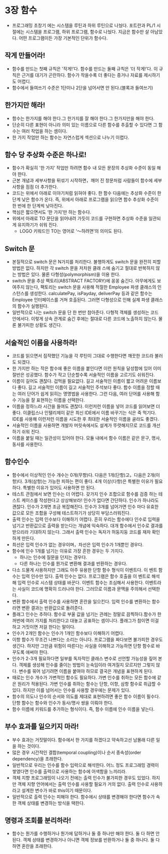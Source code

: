 # 3장 함수

- 프로그래밍 초창기 에는 시스템을 루틴과 하위 루틴으로 나눴다. 포트란과 PL/1 시절에는 시스템을 프로그램, 하위 프로그램, 함수로 나눴다. 지금은 함수만 살 아남았다. 어떤 프로그램이든 가장 기본적인 단위가 함수다.

## 작게 만들어라!

- 함수를 만드는 첫째 규칙은 '작게!’다. 함수를 만드는 둘째 규칙은 ‘더 작게!’다. 이 규칙은 근거를 대기가 곤란하다. 함수가 작을수록 더 좋다는 증거나 자료를 제시하기도 어렵디.
- 함수에서 들여쓰기 수준은 1단이나 2단을 넘어서면 안 된다.(블록과 들여쓰기)

## 한가지만 해라!

- 함수는 한가지를 해야 한다.그 한가지를 잘 해야 한다.그 한가지만을 해야 한다.
- 단순히 다른 표현이 아니라 의미 있는 이름으로 다른 함수를 추출할 수 있다면 그 함수는 여러 작업을 하는 셈이다.
- 한 가지 작업만 하는 함수는 자연스럽게 섹션으로 나누기 이렵다.

## 함수 당 추상화 수준은 하나로!

- 함수가 확실히 '한 가지’ 작업만 하려면 함수 내 모든 문장의 추상화 수준이 동일 해야 한다.
- 근본 개념과 세부사항을 뒤섞기 시작하면，깨어 진 창문처럼 사람들이 함수에 세부사항을 점점 더 추가한다.
- 코드는 위에서 아래로 이야기처럼 읽혀야 좋다. 한 함수 다음에는 추상화 수준이 한 단계 낮은 함수가 온다. 즉, 위에서 아래로 프로그램을 읽으면 함수 추상화 수준이 한 번에 한 단계씩 낮아진다.
- 핵심은 짧으면서도 ‘한 가지’만 하는 함수다.
- 위에서 아래로 TO 문단을 읽어내려 가듯이 코드를 구현하면 추상화 수준을 일관되게 유지하기가 쉬워 진다.
  - LOGO 키워드인 TO는 영어로 ‘〜하려면’의 의미도 된다.

## Switch 문

- 본질적으로 switch 문은 N가지를 처리한다. 불행하게도 switch 문을 완전히 피할 방법은 없다. 하지만 각 switch 문을 저차원 클래 스에 숨기고 절대로 반복하지 않는 방법은 있다. 물론 다형성(polymorphism)을 이용 한다.
- switch 문을 추상 팩토리(ABSTRACT FACTORY)에 꽁꽁 숨긴다. 아무에게도 보여주지 않는다, 팩토리는
  switch 문을 사용해 적절한 Employee 파생 클래스의 인스턴스를 생성한다. calculatePay, isPayday, deliverPay 등과 같은 함수는 Employee 인터페이스를 거쳐 호출된다. 그러면 다형성으로 인해 실제 파생 클래스의 함수가 실행된다.
- 일반적으로 나는 switch 문을 단 한 번만 참아준다. 다형적 객체를 생성하는 코드 안에서다. 이렇게 상속 관계로 숨긴 후에는 절대로 다른 코드에 노출하지 않는다. 물론 불가피한 상황도 생긴다.

## 서술적인 이름을 사용하라!

- 코드를 읽으면서 짐작했던 기능을 각 루틴이 그대로 수행한다면 깨끗한 코드라 불러도 되겠다.
- 한 가지만 하는 작은 함수에 좋은 이름을 붙인다면 이런 원칙을 달성함에 있어 이미 절반은 성공했다. 함수가 작고 단순할수록 서술적인 이름을 고르기도 쉬워진다.
- 이름이 길어도 괜찮다. 겁먹을 필요없다. 길고 서술적인 이름이 짧고 어려운 이름보다 좋다. 길고 서술적인 이름이 길고 서술적인 주석보다 좋다. 함수 이름을 정할 때는 여러 단어가 쉽게 읽히는 명명법을 사용한다. 그런 다음, 여러 단어를 사용해 함수 기능을 잘 표현하는 이름을 선택한다.
- 이름을 정하느라 시간을 들여도 괜찮다. 이런저런 이름을 넣어 코드를 읽어보면 더 좋다. 이클립스나 인텔리제이 같은 최신 IDE에서 이름 바꾸기는 식은 죽 먹기다. IDE를 사용해 이런저런 이름을 시도한 후 최대한 서술적인 이름을 골라도 좋겠다.
- 서술적인 이름을 사용하면 개발자 머릿속에서도 설계가 뚜렷해지므로 코드를 개선하기 쉬워 진다.
- 이름을 붙일 때는 일관성이 있어야 한다. 모듈 내에서 함수 이름은 같은 문구, 명사, 동사를 사용한다.

## 함수인수

- 함수에서 이상적인 인수 개수는 0개(무항)다. 다음은 1개(단항)고，다음은 2개(이항)다. 3개(삼항)는 가능한 피하는 편이 좋다. 4개 이상(다항)은 특별한 이유가 필요하다. 특별한 이유가 있어도 사용하면 안 된다.
- 테스트 관점에서 보면 인수는 더 어렵다. 갖가지 인수 조합으로 함수를 검증 하는 테스트 케이스를 작성한다고 상상해보라! 인수가 없다면 간단하다. 인수가 하나라도 괜찮다. 인수가 2개면 조금 복잡해진다. 인수가 3개를 넘어가면 인수 마다 유효한 값으로 모든 조합을 구성해 테스트하기가 상당히 부담스러워진다.
- 출력 인수는 입력 인수보다 이해하기 어렵다. 흔히 우리는 함수에다 인수로 입력을 넘기고 반환값으로 출력을 받는다는 개념에 익숙하다. 대개 함수에서 인수로 결과를 받으리라 기대하지 않는다. 그래서 출력 인수는 독자가 허둥지둥 코드를 재차 확인하게 만든다.
- 최선은 입력 인수가 없는 경우이며，차선은 입력 인수가 1개뿐인 경우다.
- 함수에 인수 1개를 넘기는 이유로 가장 흔한 경우는 두 가지다.
  - 하나는 인수에 질문을 던지는 경우다.
  - 다른 하나는 인수를 뭔가로 변환해 결과를 반환하는 경우다.
- 다소 드물게 사용하지만 그래도 아주 유용한 단항 함수 형식이 이벤트다. 이 벤트 함수는 입력 인수만 있다. 출력 인수는 없다. 프로그램은 함수 호출을 이 벤트로 해석해 입력 인수로 시스템 상태를 바꾼다. 이벤트 함수는 조심해서 사용한다. 이벤트라는 사실이 코드에 명확히 드러나야 한다. 그러므로 이름과 문맥을 주의해서 선택한다.
- 변환 함수에서 출력 인수를 사용하면 혼란을 일으킨다. 입력 인수를 변환하는 함수라면 변환 결과는 반환값으로 돌려준다.
- 플래그 인수는 추하다. 함수로 부울 값을 넘기는 관례는 정말로 끔찍하다.함수가 한꺼번에 여러 가지를 처리한다고 대놓고 공표하는 셈이니다. 플래그가 참이면 이걸 하고 거짓이면 저걸 한다는 말이다.
- 인수가 2개인 함수는 인수가 1개인 함수보다 이해하기 어렵다.
- 이항 함수가 무조건 나쁘다는 소리는 아니다. 프로그램을 짜다보면 불가피한 경우도 생긴다. 하지만 그만큼 위험이 따른다는 사실을 이해하고 가능하면 단항 함수로 바꾸도록 애써야 한다.
- 인수가 2-3개 필요하다면 일부를 독자적인 클래스 변수로 선언할 가능성을 짚어 본다. 객체를 생성해 인수를 줄이는 방법이 눈속임이라 여겨질지 모르지만 그렇지 않다. 변수를 묶어 넘기려면 이름을 붙여야 하므로 결국은 개념을 표현하게 된다.
- 때로는 인수 개수가 가변적인 함수도 필요하다. 가변 인수를 취하는 모든 함수에 같은 원리가 적용된다. 가변 인수를 취하는 함수는 단항, 이항, 삼항 함수로 취급할 수 있다. 하지만 이를 넘어서는 인수를 사용할 경우에는 문제가 있다.
- 함수의 의도나 인수의 순서와 의도를 제대로 표현하려면 좋은 함수 이름이 필수다. 단항 함수는 함수와 인수가 동사/명사 쌍을 이뤄야 한다.
- 함수 이름에 키워드를 추가하는 형식이다. 즉, 함수 이름에 인수 이름을 넣는다.

## 부수 효과를 일으키지 마라!

- 부수 효과는 거짓말이다. 함수에서 한 가지를 하겠다고 약속하고선 남몰래 다른 일을 하는 것이다.
- 많은 경우 시간적인 결합(temporal coupling)이나 순서 종속성(order dependency)을 초래한다.
- 일반적으로 우리는 인수를 함수 입력으로 해석한다. 어느 정도 프로그래밍 경력이 쌓였다면 인수를 출력으로 사용하는 함수에 어색함을 느끼리라.
- 객체 지향 프로그래밍이 나오기 전에는 출력 인수가 불가피한 경우도 있었다. 하지만 객체 지향 언어에서는 출력 인수를 사용할 필요가 거의 없다. 출력 인수로 사용하라고 설계한 변수가 바로 this이기 때문이다.
- 일반적으로 출력 인수는 피해야 한다. 함수에시 상태를 변경해야 한다면 함수가 속한 객체 상태를 변경하는 방식을 택한다.

## 명령과 조회를 분리하라!

- 함수는 뭔가를 수행하거나 뭔가에 답하거나 둘 중 하나만 해야 한다. 둘 다 하면 안 된다. 객체 상태를 변경하거나 아니면 객체 정보를 반환하거나 둘 중 하나다. 둘 다 하면 혼란을 초래한다.
